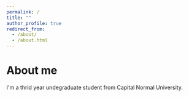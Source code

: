 ```yaml
---
permalink: /
title: ""
author_profile: true
redirect_from: 
  - /about/
  - /about.html
---
```


# About me 
I'm a thrid year undegraduate student from Capital Normal University.
